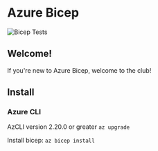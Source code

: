 # Azure Bicep

![Bicep Tests](https://github.com/rileyastephens/bicep/actions/workflows/build-and-test-bicep-modules.yml/badge.svg)

## Welcome!
If you're new to Azure Bicep, welcome to the club!

## Install

### Azure CLI
AzCLI version 2.20.0 or greater
`az upgrade`

Install bicep:
`az bicep install`